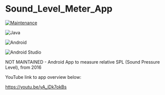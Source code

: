 # Sound_Level_Meter_App

[![Maintenance](https://img.shields.io/badge/Maintained%3F-no-red.svg)](https://bitbucket.org/lbesson/ansi-colors)

![Java](https://img.shields.io/badge/java-%23ED8B00.svg?style=for-the-badge&logo=java&logoColor=white)

![Android](https://img.shields.io/badge/Android-3DDC84?style=for-the-badge&logo=android&logoColor=white)

![Android Studio](https://img.shields.io/badge/Android%20Studio-3DDC84.svg?style=for-the-badge&logo=android-studio&logoColor=white)

NOT MAINTAINED - Android App to measure relative SPL (Sound Pressure Level), from 2016

YouTube link to app overview below:

https://youtu.be/yA_iDk7okBs
